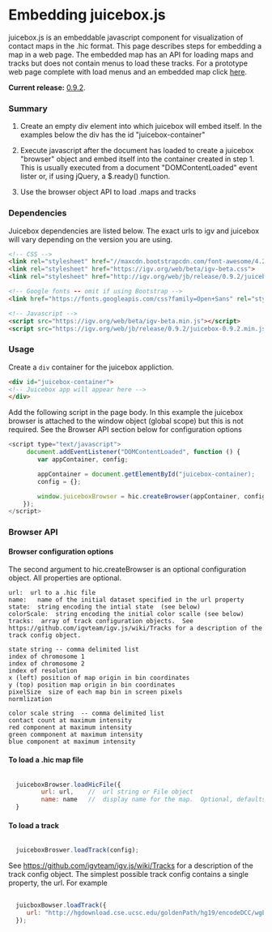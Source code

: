 # Embedding juicebox.js

juicebox.js is an embeddable javascript component for visualization of contact maps
in the .hic format.  This page describes steps for embedding a map in a
web page.  The embedded map has an API for loading maps and tracks but
does not contain menus to load these tracks.   For a prototype web page
complete with load menus and an embedded map click [here](site).

**Current release:** [0.9.2](https://igv.org/web/jb/release/0.9.2).

### Summary

1. Create an empty div element into which juicebox will embed itself.  In the examples
below the div has the id "juicebox-container"

2. Execute javascript after the document has loaded to create a juicebox "browser"
object and embed itself into the container created in step 1.   This is usually
executed from a document "DOMContentLoaded" event lister or, if using
jQuery,  a $.ready() function.

3. Use the browser object API to load .maps and tracks


### Dependencies

Juicebox dependencies are listed below.   The exact urls to igv and juicebox
will vary depending on the version you are using.

```html
<!-- CSS -->
<link rel="stylesheet" href="//maxcdn.bootstrapcdn.com/font-awesome/4.2.0/css/font-awesome.min.css">
<link rel="stylesheet" href="https://igv.org/web/beta/igv-beta.css">
<link rel="stylesheet" href="http://igv.org/web/jb/release/0.9.2/juicebox-0.9.2.css">

<!-- Google fonts -- omit if using Bootstrap -->
<link href="https://fonts.googleapis.com/css?family=Open+Sans" rel="stylesheet">

<!-- Javascript -->
<script src="https://igv.org/web/beta/igv-beta.min.js"></script>
<script src="https://igv.org/web/jb/release/0.9.2/juicebox-0.9.2.min.js"></script>
```

### Usage

Create a `div` container for the juicebox appliction.

```html
<div id="juicebox-container">
<!-- Juicebox app will appear here -->
</div>
```

Add the following script in the page body.  In this example the juicebox browser
is attached to the window object (global scope) but this is not required.
See the Browser API section below for configuration options

```js
<script type="text/javascript">
     document.addEventListener("DOMContentLoaded", function () {
        var appContainer, config;

        appContainer = document.getElementById("juicebox-container);
        config = {};

        window.juiceboxBrowser = hic.createBrowser(appContainer, config);
    });
</script>

```


### Browser API

#### Browser configuration options

The second argument to hic.createBrowser is an optional configuration object.  All properties are optional.

    url:  url to a .hic file
    name:   name of the initial dataset specified in the url property
    state:  string encoding the intial state  (see below)
    colorScale:  string encoding the initial color scalle (see below)
    tracks:  array of track configuration objects.  See https://github.com/igvteam/igv.js/wiki/Tracks for a description of the track config object.

    state string -- comma delimited list
    index of chromosome 1
    index of chromosome 2
    index of resolution
    x (left) position of map origin in bin coordinates
    y (top) position map origin in bin coordinates
    pixelSize  size of each map bin in screen pixels
    normlization

    color scale string  -- comma delimited list
    contact count at maximum intensity
    red component at maximum intensity
    green commponent at maximum intensity
    blue component at maximum intensity



#### To load a .hic map file

```JavaScript
  
  juiceboxBrowser.loadHicFile({
         url: url,    //  url string or File object
         name: name   //  display name for the map.  Optional, defaults to url
  }

```


#### To load a track

```JavaScript
  
  juiceboxBroswer.loadTrack(config);

```

See https://github.com/igvteam/igv.js/wiki/Tracks for a description of the track config object.  The simplest possible track config contains a single property, the url.  For example

```JavaScript
  
  juicboxBowser.loadTrack({
     url: "http://hgdownload.cse.ucsc.edu/goldenPath/hg19/encodeDCC/wgEncodeBroadHistone/wgEncodeBroadHistoneGm12878H3k4me3StdSig.bigWig"
  });

```

